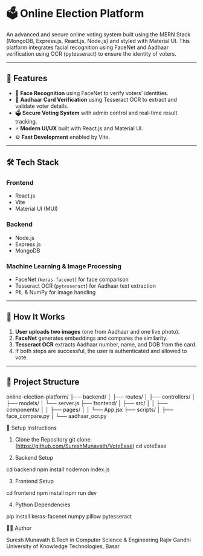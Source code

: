 # 🗳️ Online Election Platform

An advanced and secure online voting system built using the MERN Stack (MongoDB, Express.js, React.js, Node.js) and styled with Material UI. This platform integrates facial recognition using FaceNet and Aadhaar verification using OCR (pytesseract) to ensure the identity of voters.

---

## 🚀 Features

- 🔐 **Face Recognition** using FaceNet to verify voters' identities.
- 🪪 **Aadhaar Card Verification** using Tesseract OCR to extract and validate voter details.
- 🗳️ **Secure Voting System** with admin control and real-time result tracking.
- ⚡ **Modern UI/UX** built with React.js and Material UI.
- ⚙️ **Fast Development** enabled by Vite.

---

## 🛠️ Tech Stack

### Frontend
- React.js
- Vite
- Material UI (MUI)

### Backend
- Node.js
- Express.js
- MongoDB

### Machine Learning & Image Processing
- FaceNet (`keras-facenet`) for face comparison
- Tesseract OCR (`pytesseract`) for Aadhaar text extraction
- PIL & NumPy for image handling

---

## 🧠 How It Works

1. **User uploads two images** (one from Aadhaar and one live photo).
2. **FaceNet** generates embeddings and compares the similarity.
3. **Tesseract OCR** extracts Aadhaar number, name, and DOB from the card.
4. If both steps are successful, the user is authenticated and allowed to vote.

---

## 📁 Project Structure

online-election-platform/
├── backend/
│ ├── routes/
│ ├── controllers/
│ ├── models/
│ └── server.js
├── frontend/
│ ├── src/
│ │ ├── components/
│ │ ├── pages/
│ │ └── App.jsx
├── scripts/
│ ├── face_compare.py
│ └── aadhaar_ocr.py

🧪 Setup Instructions
1. Clone the Repository
git clone (https://github.com/SureshMunavath/VoteEase)
cd voteEase

2. Backend Setup

cd backend
npm install
nodemon index.js

3. Frontend Setup

cd frontend
npm install
npm run dev

4. Python Dependencies

pip install keras-facenet numpy pillow pytesseract
    
    
👨‍💻 Author

Suresh Munavath
B.Tech in Computer Science & Engineering
Rajiv Gandhi University of Knowledge Technologies, Basar
